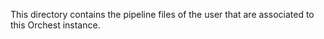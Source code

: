 This directory contains the pipeline files of the user that are associated to this Orchest instance.
